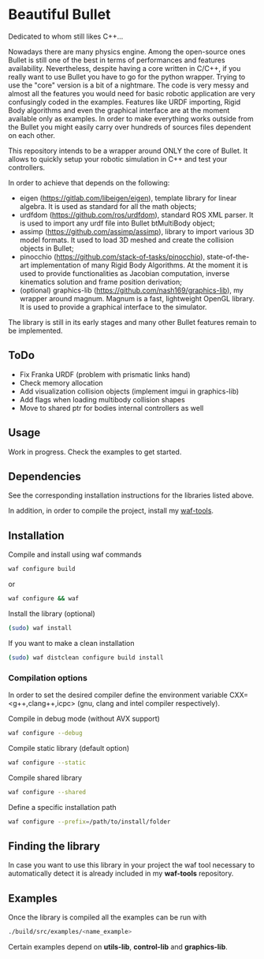 # Beautiful Bullet
Dedicated to whom still likes C++...

Nowadays there are many physics engine. Among the open-source ones Bullet is still one of the best in terms of performances and features availability. Nevertheless, despite having a core written in C/C++, if you really want to use Bullet you have to go for the python wrapper. Trying to use the "core" version is a bit of a nightmare. The code is very messy and almost all the features you would need for basic robotic application are very confusingly coded in the examples. Features like URDF importing, Rigid Body algorithms and even the graphical interface are at the moment available only as examples. In order to make everything works outside from the Bullet you might easily carry over hundreds of sources files dependent on each other.

This repository intends to be a wrapper around ONLY the core of Bullet. It allows to quickly setup your robotic simulation in C++ and test your controllers.

In order to achieve that depends on the following:
- eigen (https://gitlab.com/libeigen/eigen), template library for linear algebra. It is used as standard for all the math objects;
- urdfdom (https://github.com/ros/urdfdom), standard ROS XML parser. It is used to import any urdf file into Bullet btMultiBody object;
- assimp  (https://github.com/assimp/assimp), library to import various 3D model formats. It used to load 3D meshed and create the collision objects in Bullet;
- pinocchio (https://github.com/stack-of-tasks/pinocchio), state-of-the-art implementation of many Rigid Body Algorithms. At the moment it is used to provide functionalities as Jacobian computation, inverse kinematics solution and frame position derivation;
- (optional) graphics-lib (https://github.com/nash169/graphics-lib), my wrapper around magnum. Magnum is a fast, lightweight OpenGL library. It is used to provide a graphical interface to the simulator.

The library is still in its early stages and many other Bullet features remain to be implemented.

## ToDo
- Fix Franka URDF (problem with prismatic links hand)
- Check memory allocation
- Add visualization collision objects (implement imgui in graphics-lib)
- Add flags when loading multibody collision shapes
- Move to shared ptr for bodies internal controllers as well

## Usage
Work in progress. Check the examples to get started.

## Dependencies
See the corresponding installation instructions for the libraries listed above.

In addition, in order to compile the project, install my [waf-tools](https://github.com/nash169/waf-tools.git).

## Installation
Compile and install using waf commands
```sh
waf configure build
```
or
```sh
waf configure && waf
```
Install the library (optional)
```sh
(sudo) waf install
```
If you want to make a clean installation
```sh
(sudo) waf distclean configure build install
```

### Compilation options
In order to set the desired compiler define the environment variable CXX=<g++,clang++,icpc> (gnu, clang and intel compiler respectively).

Compile in debug mode (without AVX support)
```sh
waf configure --debug
```
Compile static library (default option)
```sh
waf configure --static
```
Compile shared library
```sh
waf configure --shared
```
Define a specific installation path
```sh
waf configure --prefix=/path/to/install/folder
```

## Finding the library
In case you want to use this library in your project the waf tool necessary to automatically detect it is already included in my **waf-tools** repository.

## Examples
Once the library is compiled all the examples can be run with
```sh
./build/src/examples/<name_example>
```
Certain examples depend on **utils-lib**, **control-lib** and **graphics-lib**.